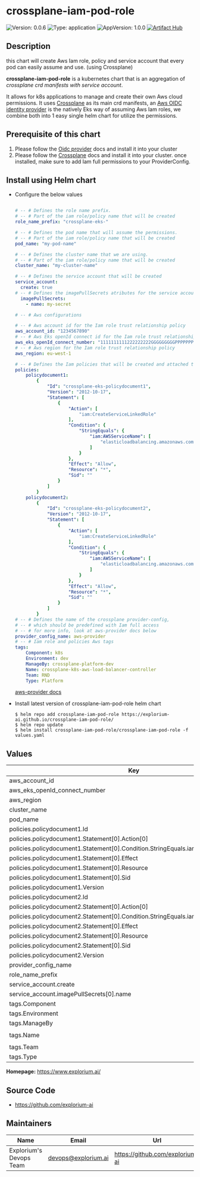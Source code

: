 # crossplane-iam-pod-role

![Version: 0.0.6](https://img.shields.io/badge/Version-0.0.6-informational?style=for-the-badge)
![Type: application](https://img.shields.io/badge/Type-application-informational?style=for-the-badge)
![AppVersion: 1.0.0](https://img.shields.io/badge/AppVersion-1.0.0-informational?style=for-the-badge)
[![Artifact Hub](https://img.shields.io/endpoint?url=https://artifacthub.io/badge/repository/crossplane-iam-pod-role)](https://artifacthub.io/packages/search?repo=crossplane-iam-pod-role)
## Description

this chart will create Aws Iam role, policy and service account that every pod can easily assume and use. (using Crossplane)

**crossplane-iam-pod-role** is a kubernetes chart that is an aggregation of *crossplane crd manifests with service account*.

It allows for k8s applications to manage and create their own Aws cloud permissions. It uses [Crossplane](https://github.com/crossplane/crossplane) as its main crd manifests, an [Aws OIDC identity provider](https://aws.amazon.com/blogs/containers/introducing-oidc-identity-provider-authentication-amazon-eks/) is the natively Eks way of assuming Aws Iam roles, we combine both into 1 easy single helm chart for utilize the permissions.

## Prerequisite of this chart

1. Please follow the [Oidc provider](https://docs.aws.amazon.com/eks/latest/userguide/enable-iam-roles-for-service-accounts.html) docs and install it into your cluster
2. Please follow the [Crossplane](https://artifacthub.io/packages/helm/crossplane/crossplane) docs and install it into your cluster.
   once installed, make sure to add Iam full permissions to your ProviderConfig.
## Install using Helm chart

- Configure the below values
    ```yaml

    # -- # Defines the role name prefix.
    # -- # Part of the iam role/policy name that will be created
    role_name_prefix: "crossplane-eks-"

    # -- # Defines the pod name that will assume the permissions.
    # -- # Part of the iam role/policy name that will be created
    pod_name: "my-pod-name"

    # -- # Defines the cluster name that we are using.
    # -- # Part of the iam role/policy name that will be created
    cluster_name: "my-cluster-name"

    # -- # Defines the service account that will be created
    service_account:
      create: true
    # -- # Defines the imagePullSecrets atributes for the service account. (not required) 
      imagePullSecrets:
        - name: my-secret

    # -- # Aws configurations
   
    # -- # Aws account id for the Iam role trust relationship policy
    aws_account_id: "1234567890"
    # -- # Aws Eks openId connect id for the Iam role trust relationship policy
    aws_eks_openId_connect_number: "1111111111222222222GGGGGGGGGPPPPPPPPPP"
    # -- # Aws region for the Iam role trust relationship policy
    aws_region: eu-west-1

    # -- # Defines the Iam policies that will be created and attached to the Iam role
    policies:
        policydocument1:
            {
                "Id": "crossplane-eks-policydocument1",
                "Version": "2012-10-17",
                "Statement": [
                    {
                        "Action": [
                            "iam:CreateServiceLinkedRole"
                        ],
                        "Condition": {
                            "StringEquals": {
                                "iam:AWSServiceName": [
                                    "elasticloadbalancing.amazonaws.com"
                                ]
                            }
                        },
                        "Effect": "Allow",
                        "Resource": "*",
                        "Sid": ""
                    }
                ]
            }
        policydocument2:
            {
                "Id": "crossplane-eks-policydocument2",
                "Version": "2012-10-17",
                "Statement": [
                    {
                        "Action": [
                            "iam:CreateServiceLinkedRole"
                        ],
                        "Condition": {
                            "StringEquals": {
                                "iam:AWSServiceName": [
                                    "elasticloadbalancing.amazonaws.com"
                                ]
                            }
                        },
                        "Effect": "Allow",
                        "Resource": "*",
                        "Sid": ""
                    }
                ]
            }
    # -- # Defines the name of the crossplane provider-config,
    # -- # which should be predefined with Iam full access
    # -- # for more info, look at aws-provider docs below
    provider_config_name: aws-provider
    # -- # Iam role and policies Aws tags
    tags:
        Component: k8s
        Environment: dev
        ManageBy: crossplane-platform-dev
        Name: crossplane-k8s-aws-load-balancer-controller
        Team: RND
        Type: Platform
    ```

    [aws-provider docs](https://github.com/crossplane/crossplane/blob/master/docs/cloud-providers/aws/aws-provider.md)

- Install latest version of crossplane-iam-pod-role helm chart

    ```
    $ helm repo add crossplane-iam-pod-role https://explorium-ai.github.io/crossplane-iam-pod-role/
    $ helm repo update
    $ helm install crossplane-iam-pod-role/crossplane-iam-pod-role -f values.yaml
    ```

## Values

| Key | Type | Default | Description |
|-----|------|---------|-------------|
| aws_account_id | string | `"1234567890"` |  |
| aws_eks_openId_connect_number | string | `"1111111111222222222GGGGGGGGGPPPPPPPPPP"` |  |
| aws_region | string | `"eu-west-1"` |  |
| cluster_name | string | `"platform-dev"` |  |
| pod_name | string | `"my-pod-name"` |  |
| policies.policydocument1.Id | string | `"crossplane-eks-policydocument1"` |  |
| policies.policydocument1.Statement[0].Action[0] | string | `"iam:CreateServiceLinkedRole"` |  |
| policies.policydocument1.Statement[0].Condition.StringEquals.iam:AWSServiceName[0] | string | `"elasticloadbalancing.amazonaws.com"` |  |
| policies.policydocument1.Statement[0].Effect | string | `"Allow"` |  |
| policies.policydocument1.Statement[0].Resource | string | `"*"` |  |
| policies.policydocument1.Statement[0].Sid | string | `""` |  |
| policies.policydocument1.Version | string | `"2012-10-17"` |  |
| policies.policydocument2.Id | string | `"crossplane-eks-policydocument2"` |  |
| policies.policydocument2.Statement[0].Action[0] | string | `"iam:CreateServiceLinkedRole"` |  |
| policies.policydocument2.Statement[0].Condition.StringEquals.iam:AWSServiceName[0] | string | `"elasticloadbalancing.amazonaws.com"` |  |
| policies.policydocument2.Statement[0].Effect | string | `"Allow"` |  |
| policies.policydocument2.Statement[0].Resource | string | `"*"` |  |
| policies.policydocument2.Statement[0].Sid | string | `""` |  |
| policies.policydocument2.Version | string | `"2012-10-17"` |  |
| provider_config_name | string | `"aws-provider"` |  |
| role_name_prefix | string | `"crossplane-eks-"` |  |
| service_account.create | bool | `true` |  |
| service_account.imagePullSecrets[0].name | string | `"expregistrykey"` |  |
| tags.Component | string | `"k8s"` |  |
| tags.Environment | string | `"dev"` |  |
| tags.ManageBy | string | `"crossplane-platform-dev"` |  |
| tags.Name | string | `"crossplane-k8s-aws-load-balancer-controller"` |  |
| tags.Team | string | `"RND"` |  |
| tags.Type | string | `"Platform"` |  |

**Homepage:** <https://www.explorium.ai/>

## Source Code

* <https://github.com/explorium-ai>

## Maintainers

| Name | Email | Url |
| ---- | ------ | --- |
| Explorium's Devops Team | <devops@explorium.ai> | <https://github.com/explorium-ai> |

